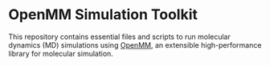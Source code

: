 # OpenMM Simulation Toolkit

This repository contains essential files and scripts to run molecular dynamics (MD) simulations using [OpenMM](https://openmm.org/), an extensible high-performance library for molecular simulation.


